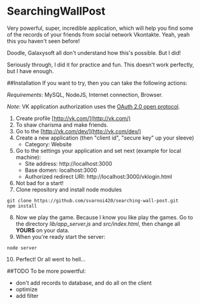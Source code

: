 SearchingWallPost
======
Very powerful, super, incredible application, which will help you find some of the records of your friends from social network Vkontakte.
Yeah, yeah this you haven't seen before!

Doodle, Galaxysoft all don't understand how this's possible. But I did!

Seriously through, I did it for practice and fun. This doesn't work perfectly, but I have enough.

##Installation
If you want to try, then you can take the following actions:

*Requirements*: MySQL, NodeJS, Internet connection, Browser.

*Note*: VK application authorization uses the [OAuth 2.0 open protocol](http://oauth.net/2/).

1. Create profile [http://vk.com/](http://vk.com/)
2. To shaw charisma and make friends.
3. Go to the [http://vk.com/dev/](http://vk.com/dev/)
4. Create a new application (then "client id", "secure key" up your sleeve)
    - Category: Website
5. Go to the settings your application and set next (example for local machine):
    - Site address: http://localhost:3000
    - Base domen: localhost:3000
    - Authorized redirect URI: http://localhost:3000/vklogin.html
6. Not bad for a start!
7. Clone repository and install node modules
```
git clone https://github.com/svarnoi420/searching-wall-post.git
npm install
```
8. Now we play the game. Because I know you like play the games. Go to the directory *lib/app_server.js* and *src/index.html*, then change all **YOURS** on your data.
9. When you're ready start the server:
```
node server
```
10. Perfect! Or all went to hell...

##TODO
To be more powertful:
- don't add records to database, and do all on the client
- optimize
- add filter
